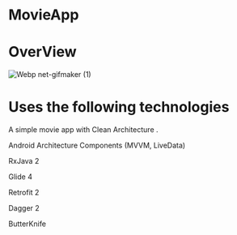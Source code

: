 # MovieApp


# OverView

  ![Webp net-gifmaker (1)](https://user-images.githubusercontent.com/6108274/60019813-6a59aa00-9697-11e9-8ebb-65c7fdbaf290.gif)
  

 # Uses the following technologies
 
 A simple movie app with Clean Architecture .
 
 Android Architecture Components (MVVM, LiveData)
 
 RxJava 2
 
 Glide 4
 
 Retrofit 2
 
 Dagger 2
 
 ButterKnife
 

  
  
  
  


